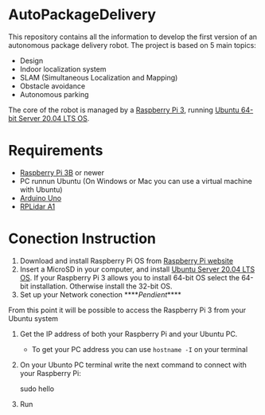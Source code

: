 # AutoPackageDelivery

This repository contains all the information to develop the first version of an autonomous package delivery robot.
The project is based on 5 main topics:

* Design
* Indoor localization system
* SLAM (Simultaneous Localization and Mapping)
* Obstacle avoidance
* Autonomous parking

The core of the robot is managed by a [Raspberry Pi 3](https://www.raspberrypi.com/products/raspberry-pi-3-model-b/), running [Ubuntu 64-bit Server 20.04 LTS OS](https://ubuntu.com/download/raspberry-pi). 

# Requirements

* [Raspberry Pi 3B](https://www.raspberrypi.com/products/) or newer
* PC runnun Ubuntu (On Windows or Mac you can use a virtual machine with Ubuntu)
* [Arduino Uno](http://store.arduino.cc/collections/arduino/products/arduino-uno-rev3)
* [RPLidar A1](https://www.slamtec.com/en/Lidar/A1)


# Conection Instruction

1. Download and install Raspberry Pi OS from [Raspberry Pi website](https://www.raspberrypi.com/software/)
2. Insert a MicroSD in your computer, and install [Ubuntu Server 20.04 LTS OS](https://ubuntu.com/download/raspberry-pi). If your Raspberry Pi 3 allows you to install 64-bit OS select the 64-bit installation. Otherwise install the 32-bit OS.
3. Set up your Network conection \*\*\*\**Pendient*\*\*\*\*

From this point it will be possible to access the Raspberry Pi 3 from your Ubuntu system

1. Get the IP address of both your Raspberry Pi and your Ubuntu PC.
   - To get your PC address you can use `hostname -I` on your terminal
2. On your Ubunto PC terminal write the next command to connect with your Raspberry Pi:

    sudo hello
   
3. Run

